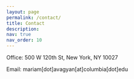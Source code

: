 ```yaml
---
layout: page
permalink: /contact/
title: Contact
description:
nav: true
nav_order: 10
---
```


Office: 500 W 120th St, New York, NY 10027

Email: mariam[dot]avagyan[at]columbia[dot]edu


